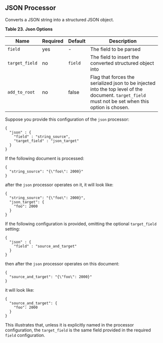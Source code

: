 ## JSON Processor

Converts a JSON string into a structured JSON object.

 **Table 23. Json Options**

Name |  Required |  Default |  Description  
---|---|---|---    
`field`| yes| -| The field to be parsed    
`target_field`| no| `field`| The field to insert the converted structured object into    
`add_to_root`| no| false| Flag that forces the serialized json to be injected into the top level of the document. `target_field` must not be set when this option is chosen.  
  
  


Suppose you provide this configuration of the `json` processor:
    
    
    {
      "json" : {
        "field" : "string_source",
        "target_field" : "json_target"
      }
    }

If the following document is processed:
    
    
    {
      "string_source": "{\"foo\": 2000}"
    }

after the `json` processor operates on it, it will look like:
    
    
    {
      "string_source": "{\"foo\": 2000}",
      "json_target": {
        "foo": 2000
      }
    }

If the following configuration is provided, omitting the optional `target_field` setting:
    
    
    {
      "json" : {
        "field" : "source_and_target"
      }
    }

then after the `json` processor operates on this document:
    
    
    {
      "source_and_target": "{\"foo\": 2000}"
    }

it will look like:
    
    
    {
      "source_and_target": {
        "foo": 2000
      }
    }

This illustrates that, unless it is explicitly named in the processor configuration, the `target_field` is the same field provided in the required `field` configuration.

